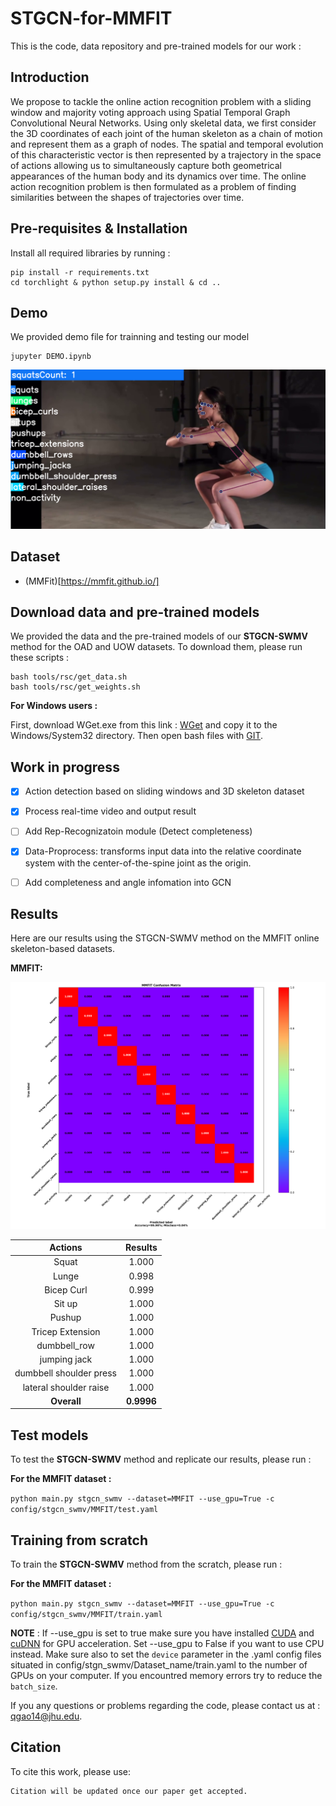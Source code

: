 # STGCN-for-MMFIT

This is the code, data repository and pre-trained models for our work :

## Introduction

We propose to tackle the online action recognition problem with a sliding window and majority voting approach using Spatial Temporal Graph Convolutional Neural Networks.
Using only skeletal data, we first consider the 3D coordinates of each joint of the human skeleton as a chain of motion and represent them as a graph of nodes. The spatial and temporal evolution of this characteristic vector is then represented by a trajectory in the space of actions allowing us to simultaneously capture both geometrical appearances of the human body and its dynamics over time. The online action recognition problem is then formulated as a problem of finding similarities between the shapes of trajectories over time.

## Pre-requisites & Installation

Install all required libraries by running :

``` shell
pip install -r requirements.txt
cd torchlight & python setup.py install & cd ..
```
## Demo
We provided demo file for trainning and testing our model
```
jupyter DEMO.ipynb
```
<p align="center">
	<img src="rsc/ui_demo.png" alt="DEMO for results">
</p>

## Dataset 
- (MMFit)[https://mmfit.github.io/]

  
## Download data and pre-trained models
We provided the data and the pre-trained models of our **STGCN-SWMV** method for the OAD and UOW datasets. To download them, please run these scripts :
```
bash tools/rsc/get_data.sh
bash tools/rsc/get_weights.sh
```

**For Windows users :**

First, download WGet.exe from this link : [WGet](https://eternallybored.org/misc/wget/1.20.3/64/wget.exe) and copy it to the Windows/System32 directory.
Then open bash files with [GIT](https://git-scm.com/download/win).

## Work in progress
- [x] Action detection based on sliding windows and 3D skeleton dataset
- [x] Process real-time video and output result
- [ ] Add Rep-Recognizatoin module (Detect completeness)
- [x] Data-Proprocess: transforms input data into the relative coordinate system with the center-of-the-spine joint as the origin.
- [ ] Add completeness and angle infomation into GCN


## Results

Here are our results using the STGCN-SWMV method on the MMFIT online skeleton-based datasets.

**MMFIT:**
<p align="center">
	<img src="rsc/MMFIT Confusion Matrix.png" alt="MMFIT Confusion Matrix">
</p>

| Actions | Results | 
|:-------:|:-------:|
| Squat | 1.000|
| Lunge | 0.998|
| Bicep Curl | 0.999 |
| Sit up| 1.000|
| Pushup| 1.000|
| Tricep Extension| 1.000|
|dumbbell_row| 1.000|
|jumping jack|1.000|
|dumbbell shoulder press|1.000|
|lateral shoulder raise|1.000|
| **Overall** | **0.9996** |


## Test models

To test the **STGCN-SWMV** method and replicate our results, please run :

**For the MMFIT dataset :**

```python main.py stgcn_swmv --dataset=MMFIT --use_gpu=True -c config/stgcn_swmv/MMFIT/test.yaml```


## Training from scratch

To train the **STGCN-SWMV** method from the scratch, please run :

**For the MMFIT dataset :**

```python main.py stgcn_swmv --dataset=MMFIT --use_gpu=True -c config/stgcn_swmv/MMFIT/train.yaml```


**NOTE** : If --use_gpu is set to true make sure you have installed [CUDA](https://developer.nvidia.com/cuda-downloads) and [cuDNN](https://developer.nvidia.com/cudnn) for GPU acceleration.
Set --use_gpu to False if you want to use CPU instead.
Make sure also to set the ```device``` parameter in the .yaml config files situated in config/stgn_swmv/Dataset_name/train.yaml to the number of GPUs on your computer.
If you encountred memory errors try to reduce the ```batch_size```.

If you any questions or problems regarding the code, please contact us at : <qgao14@jhu.edu>.

## Citation
To cite this work, please use:
``` 
Citation will be updated once our paper get accepted.
```
